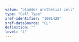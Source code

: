 ```yaml
---
value: "bladder urothelial cell"
type: "Cell Type"
xref-identifier: "1001428"
xref-dataSource: "CL"
definition: ""
level: "4"
---
```


